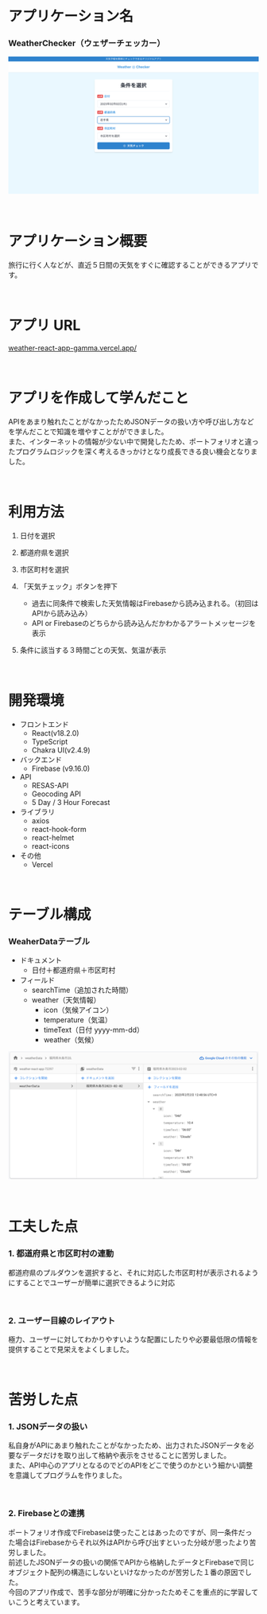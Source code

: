 # アプリケーション名

### WeatherChecker（ウェザーチェッカー）
![アプリ画像](https://github.com/yukikaze223422/weather-react-app/blob/main/WeatherChecker.png)

<br>

# アプリケーション概要

旅行に行く人などが、直近５日間の天気をすぐに確認することができるアプリです。

<br>

# アプリ URL

[weather-react-app-gamma.vercel.app/](https://weather-react-app-gamma.vercel.app/)

<br>

# アプリを作成して学んだこと

APIをあまり触れたことがなかったためJSONデータの扱い方や呼び出し方などを学んだことで知識を増やすことがができました。<br>
また、インターネットの情報が少ない中で開発したため、ポートフォリオと違ったプログラムロジックを深く考えるきっかけとなり成長できる良い機会となりました。

<br>

# 利用方法

1. 日付を選択
   
2. 都道府県を選択
   
3. 市区町村を選択
   
4. 「天気チェック」ボタンを押下
   - 過去に同条件で検索した天気情報はFirebaseから読み込まれる。（初回はAPIから読み込み）
   - API or Firebaseのどちらから読み込んだかわかるアラートメッセージを表示
   
5. 条件に該当する３時間ごとの天気、気温が表示

<br>

# 開発環境

- フロントエンド
  - React(v18.2.0)
  - TypeScript
  - Chakra UI(v2.4.9)
- バックエンド
  - Firebase (v9.16.0)
- API
  - RESAS-API
  - Geocoding API 
  - 5 Day / 3 Hour Forecast
- ライブラリ
  - axios
  - react-hook-form
  - react-helmet
  - react-icons
- その他
  - Vercel

<br>

# テーブル構成
### WeaherDataテーブル
- ドキュメント
  - 日付＋都道府県＋市区町村<br>
- フィールド
  - searchTime（追加された時間）
  - weather（天気情報）
    - icon（気候アイコン）
    - temperature（気温）
    - timeText（日付 yyyy-mm-dd）
    - weather（気候）
    
![テーブル画像](https://github.com/yukikaze223422/weather-react-app/blob/main/table.png)


<br>

# 工夫した点

### 1. 都道府県と市区町村の連動

都道府県のプルダウンを選択すると、それに対応した市区町村が表示されるようにすることでユーザーが簡単に選択できるように対応

<br>

### 2. ユーザー目線のレイアウト

極力、ユーザーに対してわかりやすいような配置にしたりや必要最低限の情報を提供することで見栄えをよくしました。

<br>

# 苦労した点

### 1. JSONデータの扱い
私自身がAPIにあまり触れたことがなかったため、出力されたJSONデータを必要なデータだけを取り出して格納や表示をさせることに苦労しました。<br>
また、API中心のアプリとなるのでどのAPIをどこで使うのかという細かい調整を意識してプログラムを作りました。


<br>

### 2. Firebaseとの連携

ポートフォリオ作成でFirebaseは使ったことはあったのですが、同一条件だった場合はFirebaseからそれ以外はAPIから呼び出すといった分岐が思ったより苦労しました。<br>
前述したJSONデータの扱いの関係でAPIから格納したデータとFirebaseで同じオブジェクト配列の構造にしないといけなかったのが苦労した１番の原因でした。<br>
今回のアプリ作成で、苦手な部分が明確に分かったためそこを重点的に学習していこうと考えています。

<br>
